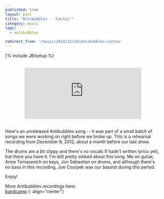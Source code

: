 ```yaml
---
published: true
layout: post
title: "Antibubbles - 'Cactus'"
category: music
tags: 
  - antibubbles

redirect_from: '/music/2014/12/14/antibubbles-cactus'
---
```


{% include JB/setup %}

<br>
<center>
<iframe width="75%" height="166" scrolling="no" frameborder="no" src="https://w.soundcloud.com/player/?url=https%3A//api.soundcloud.com/tracks/181549332&amp;color=ff5500&amp;auto_play=false&amp;hide_related=false&amp;show_comments=true&amp;show_user=true&amp;show_reposts=false"></iframe>
</center>
<br>

Here's an unreleased Antibubbles song -- it was part of a small batch of songs we were working on right before we broke up. This is a rehearsal recording from December 8, 2012, about a month before our last show. 

The drums are a bit clippy and there's no vocals (I hadn't written lyrics yet), but there you have it. I'm still pretty stoked about this song. Me on guitar, Anne Tomasevich on keys, Jon Sebastian on drums, and although there's no bass in this recording, Joe Csurpek was our bassist during this period.

Enjoy!

More Antibubbles recordings here:  
[bandcamp](http://antibubbles.bandcamp.com)
{: align="center"}
